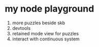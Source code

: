 # my node playground
1. more puzzles beside skb
2. devtools
3. retained mode view for puzzles
4. interact with continuous system

